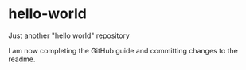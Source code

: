 # hello-world
Just another "hello world" repository

I am now completing the GitHub guide and committing changes to the readme.
